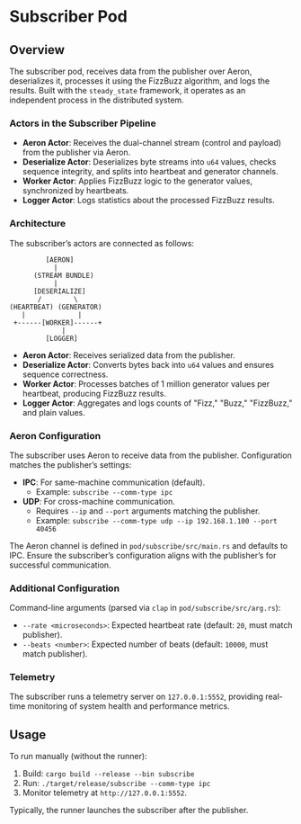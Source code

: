 
# Subscriber Pod

## Overview

The subscriber pod, receives data from the publisher over Aeron, deserializes it, processes it using the FizzBuzz algorithm, and logs the results. Built with the `steady_state` framework, it operates as an independent process in the distributed system.

### Actors in the Subscriber Pipeline

- **Aeron Actor**: Receives the dual-channel stream (control and payload) from the publisher via Aeron.
- **Deserialize Actor**: Deserializes byte streams into `u64` values, checks sequence integrity, and splits into heartbeat and generator channels.
- **Worker Actor**: Applies FizzBuzz logic to the generator values, synchronized by heartbeats.
- **Logger Actor**: Logs statistics about the processed FizzBuzz results.

### Architecture

The subscriber’s actors are connected as follows:
```
         [AERON]
           |
      (STREAM BUNDLE)
           |
      [DESERIALIZE]
       /        \  
(HEARTBEAT) (GENERATOR)
   |             |
 +------[WORKER]------+
             |
         [LOGGER]
```

- **Aeron Actor**: Receives serialized data from the publisher.
- **Deserialize Actor**: Converts bytes back into `u64` values and ensures sequence correctness.
- **Worker Actor**: Processes batches of 1 million generator values per heartbeat, producing FizzBuzz results.
- **Logger Actor**: Aggregates and logs counts of "Fizz," "Buzz," "FizzBuzz," and plain values.

### Aeron Configuration

The subscriber uses Aeron to receive data from the publisher. Configuration matches the publisher’s settings:

- **IPC**: For same-machine communication (default).
    - Example: `subscribe --comm-type ipc`
- **UDP**: For cross-machine communication.
    - Requires `--ip` and `--port` arguments matching the publisher.
    - Example: `subscribe --comm-type udp --ip 192.168.1.100 --port 40456`

The Aeron channel is defined in `pod/subscribe/src/main.rs` and defaults to IPC. Ensure the subscriber’s configuration aligns with the publisher’s for successful communication.

### Additional Configuration

Command-line arguments (parsed via `clap` in `pod/subscribe/src/arg.rs`):

- `--rate <microseconds>`: Expected heartbeat rate (default: `20`, must match publisher).
- `--beats <number>`: Expected number of beats (default: `10000`, must match publisher).

### Telemetry

The subscriber runs a telemetry server on `127.0.0.1:5552`, providing real-time monitoring of system health and performance metrics.

## Usage

To run manually (without the runner):

1. Build: `cargo build --release --bin subscribe`
2. Run: `./target/release/subscribe --comm-type ipc`
3. Monitor telemetry at `http://127.0.0.1:5552`.

Typically, the runner launches the subscriber after the publisher.
